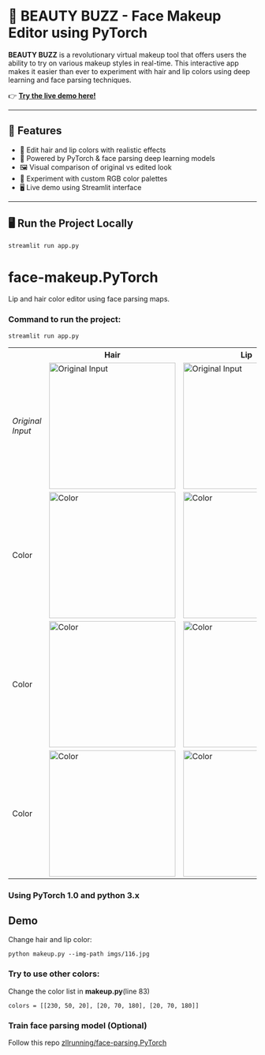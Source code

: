 # 💄 BEAUTY BUZZ - Face Makeup Editor using PyTorch

**BEAUTY BUZZ** is a revolutionary virtual makeup tool that offers users the ability to try on various makeup styles in real-time. This interactive app makes it easier than ever to experiment with hair and lip colors using deep learning and face parsing techniques.

👉 **[Try the live demo here!](https://beauty-jdkiwr8zuhsebhwn5wq6pa.streamlit.app/)**

---

## 🚀 Features

- 🎨 Edit hair and lip colors with realistic effects
- 🧠 Powered by PyTorch & face parsing deep learning models
- 🖼️ Visual comparison of original vs edited look
- 🧪 Experiment with custom RGB color palettes
- 🖥️ Live demo using Streamlit interface

---

## 🖥️ Run the Project Locally

```bash
streamlit run app.py
````

# face-makeup.PyTorch
Lip and hair color editor using face parsing maps.

### Command to run the project:
    streamlit run app.py

<table>

<tr>
<th>&nbsp;</th>
<th>Hair</th>
<th>Lip</th>
</tr>

<!-- Line 1: Original Input -->
<tr>
<td><em>Original Input</em></td>
<td><img src="makeup/116_ori.png" height="256" width="256" alt="Original Input"></td>
<td><img src="makeup/116_lip_ori.png" height="256" width="256" alt="Original Input"></td>
</tr>

<!-- Line 2: Color -->
<tr>
<td >Color</td>
<td><img src="makeup/116_0.png" height="256" width="256" alt="Color"></td>
<td><img src="makeup/116_6.png" height="256" width="256" alt="Color"></td>
</tr>

<!-- Line 3: Color -->
<tr>
<td>Color</td>
<td><img src="makeup/116_1.png" height="256" width="256" alt="Color"></td>
<td><img src="makeup/116_3.png" height="256" width="256" alt="Color"></td>
</tr>

<!-- Line 4: Color -->
<tr>
<td>Color</td>
<td><img src="makeup/116_2.png" height="256" width="256" alt="Color"></td>
<td><img src="makeup/116_4.png" height="256" width="256" alt="Color"></td>
</tr>

</table>

### Using PyTorch 1.0 and python 3.x

## Demo
Change hair and lip color:
```Shell
python makeup.py --img-path imgs/116.jpg
```
### Try to use other colors:
Change the color list in **makeup.py**(line 83)
```
colors = [[230, 50, 20], [20, 70, 180], [20, 70, 180]]
```
### Train face parsing model (Optional)
Follow this repo [zllrunning/face-parsing.PyTorch](https://github.com/zllrunning/face-parsing.PyTorch)
